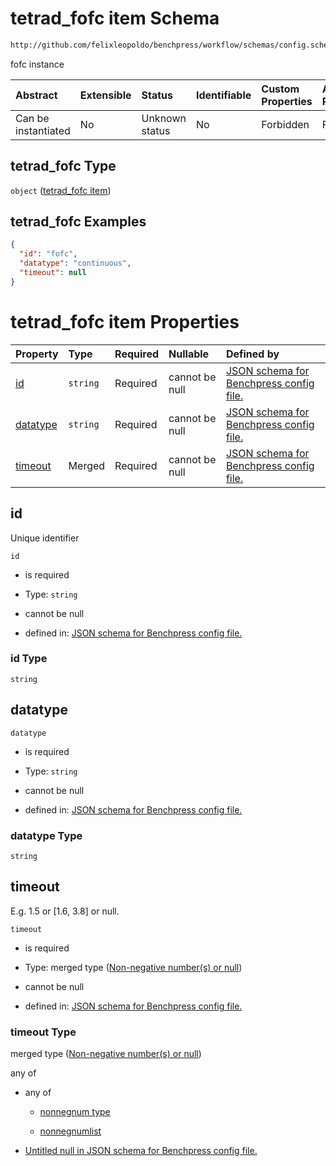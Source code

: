 # tetrad_fofc item Schema

```txt
http://github.com/felixleopoldo/benchpress/workflow/schemas/config.schema.json#/definitions/tetrad_fofc
```

fofc instance

| Abstract            | Extensible | Status         | Identifiable | Custom Properties | Additional Properties | Access Restrictions | Defined In                                                       |
| :------------------ | :--------- | :------------- | :----------- | :---------------- | :-------------------- | :------------------ | :--------------------------------------------------------------- |
| Can be instantiated | No         | Unknown status | No           | Forbidden         | Forbidden             | none                | [config.schema.json*](config.schema.json "open original schema") |

## tetrad_fofc Type

`object` ([tetrad_fofc item](config-definitions-tetrad_fofc-item.md))

## tetrad_fofc Examples

```json
{
  "id": "fofc",
  "datatype": "continuous",
  "timeout": null
}
```

# tetrad_fofc item Properties

| Property              | Type     | Required | Nullable       | Defined by                                                                                                                                                                                                                          |
| :-------------------- | :------- | :------- | :------------- | :---------------------------------------------------------------------------------------------------------------------------------------------------------------------------------------------------------------------------------- |
| [id](#id)             | `string` | Required | cannot be null | [JSON schema for Benchpress config file.](config-definitions-tetrad_fofc-item-properties-id.md "http://github.com/felixleopoldo/benchpress/workflow/schemas/config.schema.json#/definitions/tetrad_fofc/properties/id")             |
| [datatype](#datatype) | `string` | Required | cannot be null | [JSON schema for Benchpress config file.](config-definitions-tetrad_fofc-item-properties-datatype.md "http://github.com/felixleopoldo/benchpress/workflow/schemas/config.schema.json#/definitions/tetrad_fofc/properties/datatype") |
| [timeout](#timeout)   | Merged   | Required | cannot be null | [JSON schema for Benchpress config file.](config-definitions-non-negative-numbers-or-null.md "http://github.com/felixleopoldo/benchpress/workflow/schemas/config.schema.json#/definitions/tetrad_fofc/properties/timeout")          |

## id

Unique identifier

`id`

*   is required

*   Type: `string`

*   cannot be null

*   defined in: [JSON schema for Benchpress config file.](config-definitions-tetrad_fofc-item-properties-id.md "http://github.com/felixleopoldo/benchpress/workflow/schemas/config.schema.json#/definitions/tetrad_fofc/properties/id")

### id Type

`string`

## datatype



`datatype`

*   is required

*   Type: `string`

*   cannot be null

*   defined in: [JSON schema for Benchpress config file.](config-definitions-tetrad_fofc-item-properties-datatype.md "http://github.com/felixleopoldo/benchpress/workflow/schemas/config.schema.json#/definitions/tetrad_fofc/properties/datatype")

### datatype Type

`string`

## timeout

E.g. 1.5 or \[1.6, 3.8] or null.

`timeout`

*   is required

*   Type: merged type ([Non-negative number(s) or null](config-definitions-non-negative-numbers-or-null.md))

*   cannot be null

*   defined in: [JSON schema for Benchpress config file.](config-definitions-non-negative-numbers-or-null.md "http://github.com/felixleopoldo/benchpress/workflow/schemas/config.schema.json#/definitions/tetrad_fofc/properties/timeout")

### timeout Type

merged type ([Non-negative number(s) or null](config-definitions-non-negative-numbers-or-null.md))

any of

*   any of

    *   [nonnegnum type](config-definitions-nonnegnum-type.md "check type definition")

    *   [nonnegnumlist](config-definitions-nonnegnumlist.md "check type definition")

*   [Untitled null in JSON schema for Benchpress config file.](config-definitions-non-negative-numbers-or-null-anyof-1.md "check type definition")
